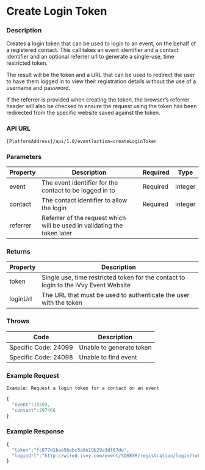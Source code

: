 # Create Login Token

### Description

Creates a login token that can be used to login to an event, on the behalf of a registered contact. This call takes an event identifier and a contact identifier and an optional referrer url to generate a single-use, time restricted token.

The result will be the token and a URL that can be used to redirect the user to have them logged in to view their registration details without the use of a username and password.

If the referrer is provided when creating the token, the browser’s referrer header will also be checked to ensure the request using the token has been redirected from the specific website saved against the token.

### API URL

`[PlatformAddress]/api/1.0/event?action=createLoginToken`

### Parameters

| Property | Description | Required | Type |
| --- | --- | --- | --- |
| event | The event identifier for the contact to be logged in to | Required | integer |
| contact | The contact identifier to allow the login | Required | integer |
| referrer | Referrer of the request which will be used in validating the token later |  |  |

### Returns

| Property | Description |
| --- | --- |
| token | Single use, time restricted token for the contact to login to the iVvy Event Website |
| loginUrl | The URL that must be used to authenticate the user with the token |

### Throws

| Code | Description |
| --- | --- |
| Specific Code: 24099 | Unable to generate token |
| Specific Code: 24098 | Unable to find event |

### Example Request

`Example: Request a login token for a contact on an event`

```javascript
{
  "event":15593,
  "contact":297466
}
```

### Example Response

```javascript
{
  "token":"fc877d1bae56ebc5a8e19b29a3df67de",
  "loginUrl":"http://wired.ivvy.com/event/SQ6EXR/registration/login/token?t=fc877d1bae56ebc5a8e19b29a3df67de&contact=297466"
}
```

